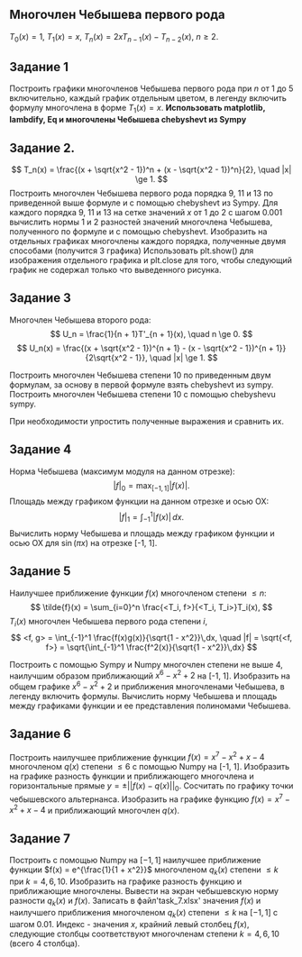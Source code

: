 ## Многочлен Чебышева первого рода
$T_0(x) = 1$, $T_1(x) = x$, $T_n(x) = 2xT_{n - 1}(x) - T_{n - 2}(x)$, $n\ge 2$.
## Задание 1
Построить графики многочленов Чебышева первого рода при $n$ от 1 до 5 включительно, каждый график отдельным цветом, в легенду включить формулу многочлена в форме $T_1(x) = x$.
**Использовать matplotlib, lambdify, Eq и многочлены Чебышева chebyshevt из Sympy**

## Задание 2.
$$
T_n(x) = \frac{(x + \sqrt{x^2 - 1})^n + (x - \sqrt{x^2 - 1})^n}{2}, \quad |x| \ge 1.
$$
Построить многочлен Чебышева первого рода порядка 9, 11 и 13 по приведенной выше формуле и с помощью chebyshevt из Sympy.
Для каждого порядка 9, 11 и 13 на сетке значений $x$ от 1 до 2 с шагом 0.001 вычислить нормы 1 и 2 разностей значений многочлена Чебышева, полученного по формуле и с помощью chebyshevt.
Изобразить на отдельных графиках многочлены каждого порядка, полученные двумя способами (получится 3 графика)
Использовать plt.show() для изображения отдельного графика и plt.close для того, чтобы следующий график не содержал только что выведенного рисунка.

## Задание 3
Многочлен Чебышева второго рода:
$$
U_n = \frac{1}{n + 1}T'_{n + 1}(x), \quad n \ge 0.
$$
$$
U_n(x) = \frac{(x + \sqrt{x^2 - 1})^{n + 1} - (x - \sqrt{x^2 - 1})^{n + 1}}{2\sqrt{x^2 - 1}}, \quad |x| \ge 1.
$$

Построить многочлен Чебышева степени 10 по приведенным двум формулам, за основу в первой формуле взять chebyshevt из sympy.
Построить многочлен Чебышева степени 10 с помощью chebyshevu sympy.

При необходимости упростить полученные выражения и сравнить их.

## Задание 4
Норма Чебышева (максимум модуля на данном отрезке):
$$
|f|_0 = \max_{[-1, 1]}|f(x)|.
$$
Площадь между графиком функции на данном отрезке и осью ОХ:
$$
|f|_1 = \int_{-1}^1|f(x)|\,dx.
$$
Вычислить норму Чебышева и площадь между графиком функции и осью ОХ для $\sin(\pi x)$ на отрезке [-1, 1].

## Задание 5
Наилучшее приближение функции $f(x)$ многочленом степени $\le n$:
$$
\tilde{f}(x) = \sum_{i=0}^n \frac{<T_i, f>}{<T_i, T_i>}T_i(x),
$$
$T_i(x)$ многочлен Чебышева первого рода степени $i$,
$$
<f, g> = \int_{-1}^1 \frac{f(x)g(x)}{\sqrt{1 - x^2}}\,dx, \quad
|f| = \sqrt{<f, f>} = \sqrt{\int_{-1}^1 \frac{f^2(x)}{\sqrt{1 - x^2}}\,dx}
$$

Построить с помощью Sympy и Numpy многочлен степени не выше 4, наилучшим образом приближающий $x^6 - x^2 + 2$ на [-1, 1].
Изобразить на общем графике $x^6 - x^2 + 2$ и приближения многочленами Чебышева, в легенду включить формулы.
Вычислить норму Чебышева и площадь между графиками функции и ее представления полиномами Чебышева.

## Задание 6
Построить наилучшее приближение функции $f(x) = x^7 - x^2 + x - 4$ многочленом $q(x)$ степени $\le 6$ с помощью Numpy на [-1, 1].
Изобразить на графике разность функции и приближающего многочлена и горизонтальные прямые $y = \pm ||f(x) - q(x)||_0$.
Сосчитать по графику точки чебышевского альтернанса. Изобразить на графике функцию $f(x) = x^7 - x^2 + x - 4$ и приближающий многочлен $q(x)$.

## Задание 7
Построить с помощью Numpy на $[-1, 1]$ наилучшее приближение функции $f(x) = e^{\frac{1}{1 + x^2}}$ многочленом $q_k(x)$ степени $\le k$ при $k = 4, 6, 10$.
Изобразить на графике разность функцию и приближающие многочлены. Вывести на экран чебышевскую норму разности $q_k(x)$ и $f(x)$.
Записать в файл'task_7.xlsx' значения $f(x)$ и наилучшего приближения многочленом $q_k(x)$ степени $\le k$ на $[-1, 1]$ с шагом 0.01. Индекс - значения $x$, крайний левый столбец $f(x)$, следующие столбцы соответствуют многочленам степени $k = 4, 6, 10$ (всего 4 столбца).
